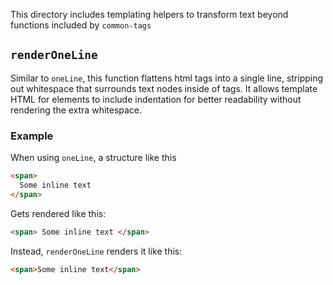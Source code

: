 This directory includes templating helpers to transform text beyond functions included by `common-tags` 

## `renderOneLine`

Similar to `oneLine`, this function flattens html tags into a single line, stripping out whitespace that surrounds text nodes inside of tags. It allows template HTML for elements to include indentation for better readability without rendering the extra whitespace.

### Example

When using `oneLine`, a structure like this

```html
<span>
  Some inline text
</span>
```

Gets rendered like this:

```html
<span> Some inline text </span>
```

Instead, `renderOneLine` renders it like this:

```html
<span>Some inline text</span>
```

